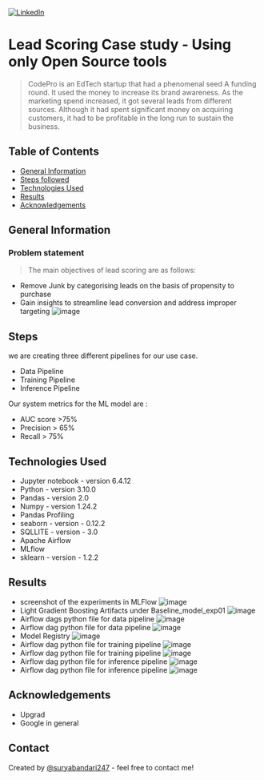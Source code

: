 <a name="readme-top"></a>
[![LinkedIn][linkedin-shield]](https://www.linkedin.com/in/surya-bandari/)


# Lead Scoring Case study - Using only Open Source tools
> CodePro is an EdTech startup that had a phenomenal seed A funding round. 
It used the money to increase its brand awareness. As the marketing spend increased, it got several leads from different sources. Although it had spent significant money on acquiring customers, it had to be profitable in the long run to sustain the business. 

## Table of Contents
* [General Information](#general-information)
* [Steps followed](#Steps)
* [Technologies Used](#technologies-used)
* [Results](#Results)
* [Acknowledgements](#acknowledgements)


## General Information
### Problem statement
> The main objectives of lead scoring are as follows:

* Remove Junk by categorising leads on the basis of propensity to purchase
* Gain insights to streamline lead conversion and address improper targeting
![image](https://github.com/SuryaBandari247/MLOps_Lead_Scoring_Open_Source/assets/128714777/78284251-4377-4b19-9561-1445995e05fc)



<!-- You don't have to answer all the questions - just the ones relevant to your project. -->

## Steps
we are creating three different pipelines for our use case.

* Data Pipeline
* Training Pipeline
* Inference Pipeline
  
Our system metrics for the ML model are :
* AUC score >75%
* Precision > 65%
* Recall > 75%

## Technologies Used
- Jupyter notebook - version 6.4.12
- Python - version 3.10.0
- Pandas - version 2.0
- Numpy - version 1.24.2
- Pandas Profiling
- seaborn - version - 0.12.2
- SQLLITE - version - 3.0
- Apache Airflow
- MLflow
- sklearn - version - 1.2.2

## Results
* screenshot of the experiments in MLFlow
![image](https://github.com/SuryaBandari247/MLOps_Lead_Scoring_Open_Source/assets/128714777/0f45ae0e-1635-4e35-be10-fb1979789564)
* Light Gradient Boosting Artifacts under Baseline_model_exp01
 ![image](https://github.com/SuryaBandari247/MLOps_Lead_Scoring_Open_Source/assets/128714777/4f3ce766-fc73-4b8d-af83-4df09f5d8838)
* Airflow dags python file for data pipeline
  ![image](https://github.com/SuryaBandari247/MLOps_Lead_Scoring_Open_Source/assets/128714777/4f785975-3b21-4942-a66c-1057a6815efc)
* Airflow dag python file for data pipeline
  ![image](https://github.com/SuryaBandari247/MLOps_Lead_Scoring_Open_Source/assets/128714777/12be0b34-1d1e-4dd8-bbea-70788dd4dd70)
* Model Registry
  ![image](https://github.com/SuryaBandari247/MLOps_Lead_Scoring_Open_Source/assets/128714777/c490f757-e86b-43c8-aa3c-3f993ca32e71)
* Airflow dag python file for training pipeline
  ![image](https://github.com/SuryaBandari247/MLOps_Lead_Scoring_Open_Source/assets/128714777/bd60367c-ab3c-44f0-bede-eb5251febbc4)
* Airflow dag python file for training pipeline
  ![image](https://github.com/SuryaBandari247/MLOps_Lead_Scoring_Open_Source/assets/128714777/4400d66a-aaad-4d17-ae82-51f5bf525baa)
* Airflow dag python file for inference pipeline
  ![image](https://github.com/SuryaBandari247/MLOps_Lead_Scoring_Open_Source/assets/128714777/dc9ab81f-951a-4c63-8015-60b88534751d)
* Airflow dag python file for inference pipeline
  ![image](https://github.com/SuryaBandari247/MLOps_Lead_Scoring_Open_Source/assets/128714777/ed7d76b1-087a-4f40-8a01-56518aa9bf0d)

 

## Acknowledgements
- Upgrad
- Google in general

[linkedin-shield]: https://img.shields.io/badge/-LinkedIn-black.svg?style=for-the-badge&logo=linkedin&colorB=555
## Contact
Created by [@suryabandari247](https://www.linkedin.com/in/surya-bandari/) - feel free to contact me!
